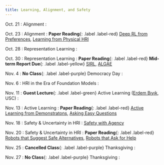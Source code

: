 ```yaml
---
title: Learning, Alignment, and Safety
---
```


Oct. 21
: Alignment 
  : 

Oct. 23
: Alignment
  : **Paper Reading**{: .label .label-red} 
  [Deep RL from Preferences](https://arxiv.org/abs/2001.04465), [Learning from Physical HRI](https://arxiv.org/abs/2301.00901)

Oct. 28
: Representation Learning
  : 
  <!-- [Learning from Physical HRI](https://proceedings.mlr.press/v78/bajcsy17a/bajcsy17a.pdf), [Correcting Robot Plans with Natural Language Feedback](https://arxiv.org/abs/2204.05186) -->

Oct. 30
: Representation Learning
  : **Paper Reading**{: .label .label-red} **Mid-term Report Due**{: .label .label-yellow} [SIRL](https://arxiv.org/abs/2301.00810), [ALGAE](https://arxiv.org/abs/2409.08212)
  
  <!-- [Human-in-the-loop Continual Learning](https://arxiv.org/abs/2211.08416), [Learning Human Objectives by Evaluating Hypothetical Behavior](https://arxiv.org/abs/1912.05652) -->


Nov. 4
: **No Class**{: .label .label-purple} Democracy Day
  : 


Nov. 6
: HRI in the Era of Foundation Models
  : 
  <!-- **Paper Reading**{: .label .label-red} [Max Alignment, Min Feedback](https://arxiv.org/abs/2412.04835), [FOREWARN](https://arxiv.org/abs/2502.01828) -->

Nov. 11
: **Guest Lecture**{: .label .label-green} Active Learning ([Erdem Bıyık](https://ebiyik.github.io/), USC)
  : 

Nov. 13
: Active Learning
  : **Paper Reading**{: .label .label-red} [Active Learning from Demonstratons](https://www.ri.cmu.edu/pub_files/2012/5/icra2012.pdf), [Asking Easy Questions](https://arxiv.org/abs/1910.04365)

Nov. 18
: Safety & Uncertainty in HRI
  : [Safety with Agency](https://arxiv.org/abs/2504.11717)

Nov. 20
: Safety & Uncertainty in HRI
  : **Paper Reading**{: .label .label-red} [Robots that Suggest Safe Alternatives](https://arxiv.org/abs/2409.09883v2), [Robots that Ask for Help](https://arxiv.org/abs/2307.01928)

Nov. 25
: **Cancelled Class**{: .label .label-purple} Thanksgiving 
  : 

Nov. 27
: **No Class**{: .label .label-purple} Thanksgiving
  : 
